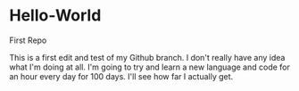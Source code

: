 # Hello-World
First Repo

This is a first edit and test of my Github branch. I don't really have any idea what I'm doing at all. I'm going to try and learn a new language and code for an hour every day for 100 days. I'll see how far I actually get.
